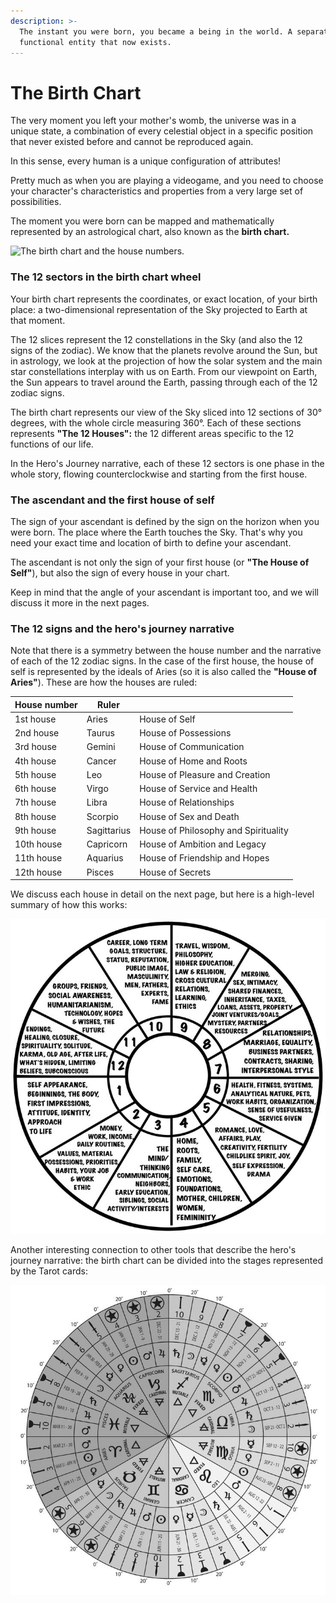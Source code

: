 ```yaml
---
description: >-
  The instant you were born, you became a being in the world. A separated and
  functional entity that now exists.
---
```


# The Birth Chart

The very moment you left your mother's womb, the universe was in a unique state, a combination of every celestial object in a specific position that never existed before and cannot be reproduced again.&#x20;

In this sense, every human is a unique configuration of attributes!&#x20;

Pretty much as when you are playing a videogame, and you need to choose your character's characteristics and properties from a very large set of possibilities.

The moment you were born can be mapped and mathematically represented by an astrological chart, also known as the **birth chart.**



![The birth chart and the house numbers.](../../.gitbook/assets/AdobeStock\_3032701.jpeg)



### The 12 sectors in the birth chart wheel

Your birth chart represents the coordinates, or exact location, of your birth place: a two-dimensional representation of the Sky projected to Earth at that moment.&#x20;

The 12 slices represent the 12 constellations in the Sky (and also the 12 signs of the zodiac). We know that the planets revolve around the Sun, but in astrology, we look at the projection of how the solar system and the main star constellations interplay with us on Earth. From our viewpoint on Earth, the Sun appears to travel around the Earth, passing through each of the 12 zodiac signs.&#x20;

The birth chart represents our view of the Sky sliced into 12 sections of 30° degrees, with the whole circle measuring 360°. Each of these sections represents **"The 12 Houses":** the 12 different areas specific to the 12 functions of our life.&#x20;

In the Hero's Journey narrative, each of these 12 sectors is one phase in the whole story, flowing counterclockwise and starting from the first house.

### The ascendant and the first house of self

The sign of your ascendant is defined by the sign on the horizon when you were born. The place where the Earth touches the Sky. That's why you need your exact time and location of birth to define your ascendant.

The ascendant is not only the sign of your first house (or **"The House of Self"**), but also the sign of every house in your chart.&#x20;

Keep in mind that the angle of your ascendant is important too, and we will discuss it more in the next pages.&#x20;

### The 12 signs and the hero's journey narrative&#x20;

Note that there is a symmetry between the house number and the narrative of each of the 12 zodiac signs. In the case of the first house, the house of self is represented by the ideals of Aries (so it is also called the **"House of Aries"**). These are how the houses are ruled:

| House number | Ruler       |                                      |
| ------------ | ----------- | ------------------------------------ |
| 1st house    | Aries       | House of Self                        |
| 2nd house    | Taurus      | House of Possessions                 |
| 3rd house    | Gemini      | House of Communication               |
| 4th house    | Cancer      | House of Home and Roots              |
| 5th house    | Leo         | House of Pleasure and Creation       |
| 6th house    | Virgo       | House of Service and Health          |
| 7th house    | Libra       | House of Relationships               |
| 8th house    | Scorpio     | House of Sex and Death               |
| 9th house    | Sagittarius | House of Philosophy and Spirituality |
| 10th house   | Capricorn   | House of Ambition and Legacy         |
| 11th house   | Aquarius    | House of Friendship and Hopes        |
| 12th house   | Pisces      | House of Secrets                     |



We discuss each house in detail on the next page, but here is a high-level summary of how this works:



![A high-level definition of what each area of the 12 houses represents in our lives.](../../.gitbook/assets/64d6d6f78eadd88066b7f584b5012f13.jpeg)



Another interesting connection to other tools that describe the hero's journey narrative: the birth chart can be divided into the stages represented by the Tarot cards:



![Tarot hero's journey narrative represented in the astrological chart.](../../.gitbook/assets/95ac90f041bc3e4be6586c280e272b93.png)

